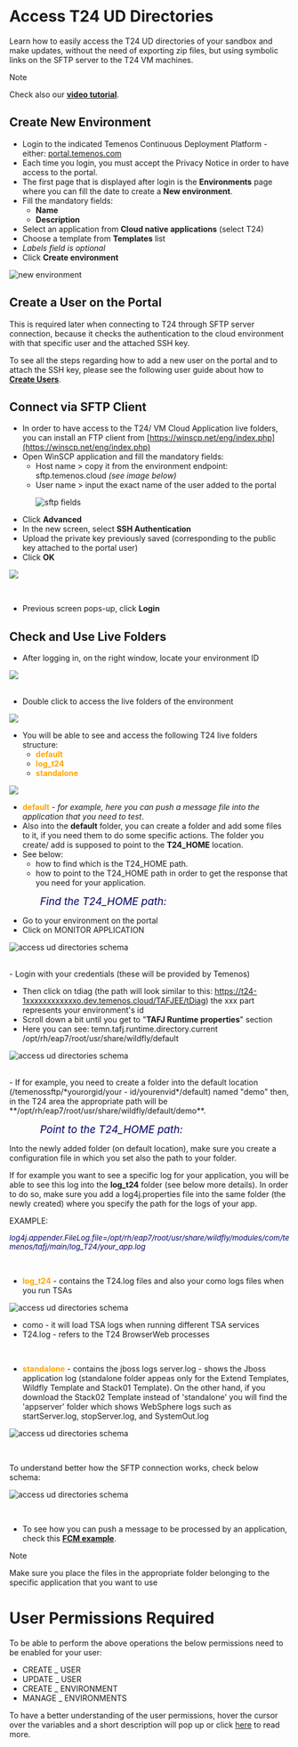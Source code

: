 # Access T24 UD Directories

Learn how to easily access the T24 UD directories of your sandbox and make updates, without the need of exporting zip files, but using symbolic links on the SFTP server to the T24 VM machines.

> [!Note]
> Check also our <a href="https://www.youtube.com/watch?v=wqBTV76cAOQ" target="_blank">**video tutorial**</a>. 


## Create New Environment

 - Login to the indicated Temenos Continuous Deployment Platform - either: [portal.temenos.com](https://portal.temenos.cloud/)
 - Each time you login, you must accept the Privacy Notice in order to have access to the portal.
 - The first page that is displayed after login is the **Environments** page where you can fill the date to create a **New environment**.
- Fill the mandatory fields:
    - **Name**
    - **Description**
- Select an application from **Cloud native applications** (select T24)
- Choose a template from **Templates** list
- *Labels field is optional*
- Click **Create environment**

![new environment](./images/env-new.png)


## Create a User on the Portal

This is required later when connecting to T24 through SFTP server connection, because it checks the authentication to the cloud environment with that specific user and the attached SSH key. 

To see all the steps regarding how to add a new user on the portal and to attach the SSH key, please see the following user guide about how to [**Create Users**](../techguides/user-creation-in-paas.md).

## Connect via SFTP Client

 - In order to have access to the T24/ VM Cloud Application live folders, you can install an FTP client from [https://winscp.net/eng/index.php](https://winscp.net/eng/index.php)
 - Open WinSCP application and fill the mandatory fields:
    - Host name > copy it from the environment endpoint: sftp.temenos.cloud *(see image below)*
    - User name > input the exact name of the user added to the portal


&nbsp;&nbsp;&nbsp;&nbsp;&nbsp;&nbsp;&nbsp;&nbsp;&nbsp;&nbsp;&nbsp;&nbsp;![sftp fields](./images/access-ud-endpoint.png)


- Click **Advanced**
- In the new screen, select **SSH Authentication** 
- Upload the private key previously saved (corresponding to the public key attached to the portal user)
- Click **OK**

![](./images/access-ud-sftp-fields.png)

<br>

 - Previous screen pops-up, click **Login**

## Check and Use Live Folders 

 - After logging in, on the right window, locate your environment ID


![](./images/environment-id.png)
<br><br>


-  Double click to access the live folders of the environment


![](./images/open-live-folders.png)



-  You will be able to see and access the following T24 live folders structure:
   - <span style="color:orange">**default**</span>
   - <span style="color:orange">**log_t24**</span>
   - <span style="color:orange">**standalone**</span>


![](./images/T24-live-folders.png)



   - <span style="color:orange">**default**</span> - *for example, here you can push a message file into the application that you need to test*. 
   - Also into the **default** folder, you can create a folder and add some files to it, if you need them to do some specific actions. The folder you create/ add is supposed to point to the **T24_HOME** location.
   - See below:
       - how to find which is the T24_HOME path.
       - how to point to the T24_HOME path in order to get the response that you need for your application.

&nbsp;&nbsp;&nbsp;&nbsp;&nbsp;&nbsp;&nbsp;&nbsp;&nbsp;&nbsp;&nbsp;&nbsp;&nbsp;&nbsp;*<span style="color:#010466;font-size:14pt;">Find the T24_HOME path:</span>*

 - Go to your environment on the portal 
 - Click on MONITOR APPLICATION  


![access ud directories schema](./images/env_gotoapplication.png)

<br>
 - Login with your credentials (these will be provided by Temenos)

 - Then click on tdiag (the path will look similar to this: https://t24-1xxxxxxxxxxxxo.dev.temenos.cloud/TAFJEE/tDiag)  the xxx part represents your environment's id
 - Scroll down a bit until you get to "**TAFJ Runtime properties**" section
 - Here you can see: temn.tafj.runtime.directory.current	/opt/rh/eap7/root/usr/share/wildfly/default

  ![access ud directories schema](./images/env_tajfruntimeproperties.png)

<br>
- If for example, you need to create a folder into the default location (/temenossftp/*yourorgid/your
- id/yourenvid*/default) named "demo" then, in the T24 area the appropriate path will be **/opt/rh/eap7/root/usr/share/wildfly/default/demo**.


&nbsp;&nbsp;&nbsp;&nbsp;&nbsp;&nbsp;&nbsp;&nbsp;&nbsp;&nbsp;&nbsp;&nbsp;&nbsp;&nbsp;*<span style="color:#010466;font-size:14pt;">Point to the T24_HOME path:</span>*

Into the newly added folder (on default location), make sure you create a configuration file in which you set also the path to your folder.

If for example you want to see a specific log for your application, you will be able to see this log into the **log_t24** folder (see below more details). In order to do so, make sure you add a log4j.properties file into the same folder (the newly created) where you specify the path for the logs of your app. 

EXAMPLE: 

*<span style="color:#010466;font-size:10pt;">log4j.appender.FileLog.file=/opt/rh/eap7/root/usr/share/wildfly/modules/com/temenos/tafj/main/log_T24/your_app.log</span>*

<br>

   - <span style="color:orange">**log_t24**</span>  - contains the T24.log files and also your como logs files when you run TSAs

![access ud directories schema](./images/access-ud-como.png)

   - como - it will load TSA logs when running different TSA services
   - T24.log -  refers to the T24 BrowserWeb processes


<br>

  - <span style="color:orange">**standalone**</span> - contains the jboss logs
server.log - shows the Jboss application log (standalone folder appeas only for the Extend Templates, Wildfly Template and Stack01 Template). On the other hand, if you download the Stack02 Template instead of 'standalone' you will find the 'appserver' folder which shows WebSphere logs such as startServer.log, stopServer.log, and SystemOut.log 

![access ud directories schema](./images/access-ud-standalone.png)
<br>

<br>

To understand better how the SFTP connection works, check below schema:

![access ud directories schema](./images/access-ud-schema.png)

<br>

 - To see how you can push a message to be processed by an application, check this [**FCM example**](../techguides/fcm-configuration.md#process-messages-in-the-fcm-application).

> [!Note]
> Make sure you place the files in the appropriate folder belonging to the specific application that you want to use


# User Permissions Required
To be able to perform the above operations the below permissions need to be enabled for your user:

- CREATE _ USER
- UPDATE _ USER
- CREATE _ ENVIRONMENT
- MANAGE _ ENVIRONMENTS



To have a better understanding of the user permissions, hover the cursor over the variables and a short description will pop up or click [here](http://documentation.temenos.cloud/home/techguides/user-permissions) to read more.
